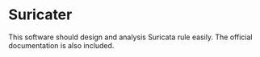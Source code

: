 # Suricater

This software should design and analysis Suricata rule easily.
The official documentation is also included.

